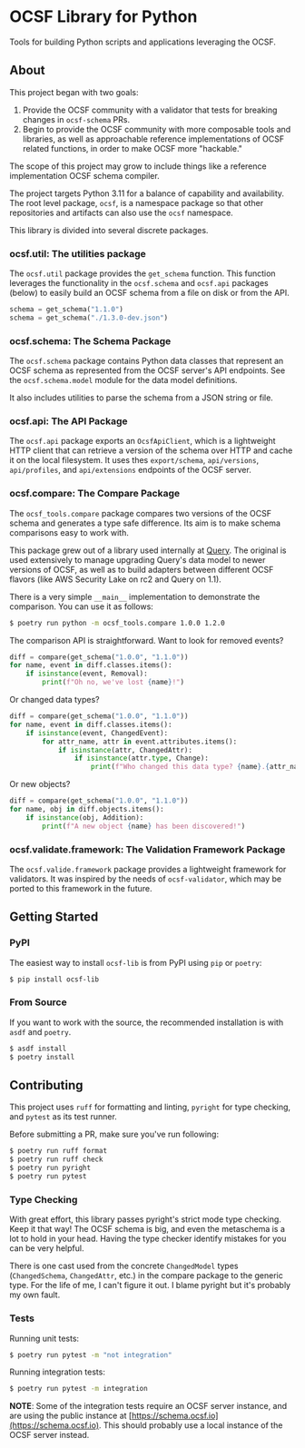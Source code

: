 # OCSF Library for Python

Tools for building Python scripts and applications leveraging the OCSF.

## About

This project began with two goals:

1. Provide the OCSF community with a validator that tests for breaking changes
   in `ocsf-schema` PRs.
2. Begin to provide the OCSF community with more composable tools and libraries,
   as well as approachable reference implementations of OCSF related functions, in
   order to make OCSF more "hackable."

The scope of this project may grow to include things like a reference
implementation OCSF schema compiler.

The project targets Python 3.11 for a balance of capability and availability.
The root level package, `ocsf`, is a namespace package so that other
repositories and artifacts can also use the `ocsf` namespace.

This library is divided into several discrete packages.

### ocsf.util: The utilities package

The `ocsf.util` package provides the `get_schema` function. This function
leverages the functionality in the `ocsf.schema` and `ocsf.api` packages (below)
to easily build an OCSF schema from a file on disk or from the API.

```python
schema = get_schema("1.1.0")
schema = get_schema("./1.3.0-dev.json")
```

### ocsf.schema: The Schema Package

The `ocsf.schema` package contains Python data classes that represent an
OCSF schema as represented from the OCSF server's API endpoints. See the
`ocsf.schema.model` module for the data model definitions.

It also includes utilities to parse the schema from a JSON string or file.

### ocsf.api: The API Package

The `ocsf.api` package exports an `OcsfApiClient`, which is a lightweight HTTP
client that can retrieve a version of the schema over HTTP and cache it on the
local filesystem. It uses thes `export/schema`, `api/versions`, `api/profiles`,
and `api/extensions` endpoints of the OCSF server.

### ocsf.compare: The Compare Package

The `ocsf_tools.compare` package compares two versions of the OCSF schema and
generates a type safe difference. Its aim is to make schema comparisons easy to
work with.

This package grew out of a library used internally at [Query](https://query.ai).
The original is used extensively to manage upgrading Query's data model to newer
versions of OCSF, as well as to build adapters between different OCSF flavors
(like AWS Security Lake on rc2 and Query on 1.1).

There is a very simple `__main__` implementation to demonstrate the comparison.
You can use it as follows:

```sh
$ poetry run python -m ocsf_tools.compare 1.0.0 1.2.0
```

The comparison API is straightforward. Want to look for removed events?

```python
diff = compare(get_schema("1.0.0", "1.1.0"))
for name, event in diff.classes.items():
    if isinstance(event, Removal):
        print(f"Oh no, we've lost {name}!")
```

Or changed data types?

```python
diff = compare(get_schema("1.0.0", "1.1.0"))
for name, event in diff.classes.items():
    if isinstance(event, ChangedEvent):
        for attr_name, attr in event.attributes.items():
            if isinstance(attr, ChangedAttr):
                if isinstance(attr.type, Change):
                    print(f"Who changed this data type? {name}.{attr_name}")
```

Or new objects?

```python
diff = compare(get_schema("1.0.0", "1.1.0"))
for name, obj in diff.objects.items():
    if isinstance(obj, Addition):
        print(f"A new object {name} has been discovered!")
```


### ocsf.validate.framework: The Validation Framework Package 

The `ocsf.valide.framework` package provides a lightweight framework for
validators. It was inspired by the needs of `ocsf-validator`, which may be
ported to this framework in the future.


## Getting Started

### PyPI

The easiest way to install `ocsf-lib` is from PyPI using `pip` or `poetry`:

```sh
$ pip install ocsf-lib
```


### From Source

If you want to work with the source, the recommended installation is with `asdf`
and `poetry`.

```sh
$ asdf install
$ poetry install
```

## Contributing

This project uses `ruff` for formatting and linting, `pyright` for type
checking, and `pytest` as its test runner.

Before submitting a PR, make sure you've run following:

```sh
$ poetry run ruff format
$ poetry run ruff check
$ poetry run pyright
$ poetry run pytest
```

### Type Checking

With great effort, this library passes pyright's strict mode type checking. Keep
it that way! The OCSF schema is big, and even the metaschema is a lot to hold in
your head. Having the type checker identify mistakes for you can be very
helpful.

There is one cast used from the concrete `ChangedModel` types (`ChangedSchema`,
`ChangedAttr`, etc.) in the compare package to the generic type. For the life of
me, I can't figure it out. I blame pyright but it's probably my own fault.

### Tests

Running unit tests:

```sh
$ poetry run pytest -m "not integration"
```

Running integration tests:

```sh
$ poetry run pytest -m integration
```

**NOTE**: Some of the integration tests require an OCSF server instance, and are
using the public instance at [https://schema.ocsf.io](https://schema.ocsf.io).
This should probably use a local instance of the OCSF server instead.